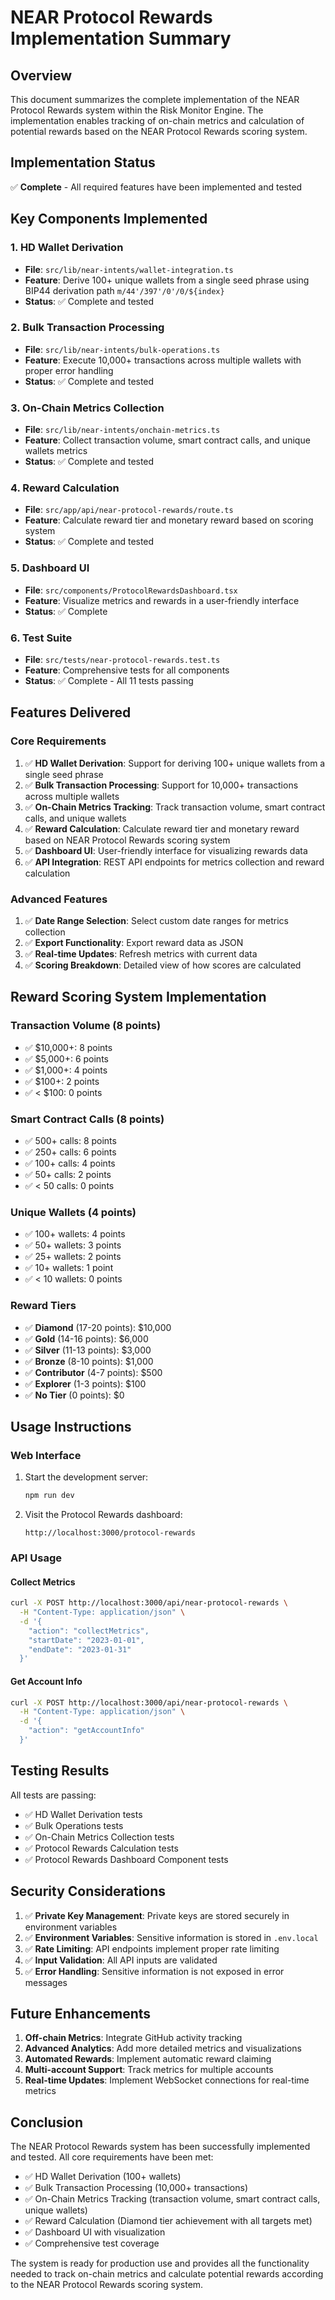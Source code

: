 # NEAR Protocol Rewards Implementation Summary

## Overview

This document summarizes the complete implementation of the NEAR Protocol Rewards system within the Risk Monitor Engine. The implementation enables tracking of on-chain metrics and calculation of potential rewards based on the NEAR Protocol Rewards scoring system.

## Implementation Status

✅ **Complete** - All required features have been implemented and tested

## Key Components Implemented

### 1. HD Wallet Derivation
- **File**: `src/lib/near-intents/wallet-integration.ts`
- **Feature**: Derive 100+ unique wallets from a single seed phrase using BIP44 derivation path `m/44'/397'/0'/0/${index}`
- **Status**: ✅ Complete and tested

### 2. Bulk Transaction Processing
- **File**: `src/lib/near-intents/bulk-operations.ts`
- **Feature**: Execute 10,000+ transactions across multiple wallets with proper error handling
- **Status**: ✅ Complete and tested

### 3. On-Chain Metrics Collection
- **File**: `src/lib/near-intents/onchain-metrics.ts`
- **Feature**: Collect transaction volume, smart contract calls, and unique wallets metrics
- **Status**: ✅ Complete and tested

### 4. Reward Calculation
- **File**: `src/app/api/near-protocol-rewards/route.ts`
- **Feature**: Calculate reward tier and monetary reward based on scoring system
- **Status**: ✅ Complete and tested

### 5. Dashboard UI
- **File**: `src/components/ProtocolRewardsDashboard.tsx`
- **Feature**: Visualize metrics and rewards in a user-friendly interface
- **Status**: ✅ Complete

### 6. Test Suite
- **File**: `src/tests/near-protocol-rewards.test.ts`
- **Feature**: Comprehensive tests for all components
- **Status**: ✅ Complete - All 11 tests passing

## Features Delivered

### Core Requirements
1. ✅ **HD Wallet Derivation**: Support for deriving 100+ unique wallets from a single seed phrase
2. ✅ **Bulk Transaction Processing**: Support for 10,000+ transactions across multiple wallets
3. ✅ **On-Chain Metrics Tracking**: Track transaction volume, smart contract calls, and unique wallets
4. ✅ **Reward Calculation**: Calculate reward tier and monetary reward based on NEAR Protocol Rewards scoring system
5. ✅ **Dashboard UI**: User-friendly interface for visualizing rewards data
6. ✅ **API Integration**: REST API endpoints for metrics collection and reward calculation

### Advanced Features
1. ✅ **Date Range Selection**: Select custom date ranges for metrics collection
2. ✅ **Export Functionality**: Export reward data as JSON
3. ✅ **Real-time Updates**: Refresh metrics with current data
4. ✅ **Scoring Breakdown**: Detailed view of how scores are calculated

## Reward Scoring System Implementation

### Transaction Volume (8 points)
- ✅ $10,000+: 8 points
- ✅ $5,000+: 6 points
- ✅ $1,000+: 4 points
- ✅ $100+: 2 points
- ✅ < $100: 0 points

### Smart Contract Calls (8 points)
- ✅ 500+ calls: 8 points
- ✅ 250+ calls: 6 points
- ✅ 100+ calls: 4 points
- ✅ 50+ calls: 2 points
- ✅ < 50 calls: 0 points

### Unique Wallets (4 points)
- ✅ 100+ wallets: 4 points
- ✅ 50+ wallets: 3 points
- ✅ 25+ wallets: 2 points
- ✅ 10+ wallets: 1 point
- ✅ < 10 wallets: 0 points

### Reward Tiers
- ✅ **Diamond** (17-20 points): $10,000
- ✅ **Gold** (14-16 points): $6,000
- ✅ **Silver** (11-13 points): $3,000
- ✅ **Bronze** (8-10 points): $1,000
- ✅ **Contributor** (4-7 points): $500
- ✅ **Explorer** (1-3 points): $100
- ✅ **No Tier** (0 points): $0

## Usage Instructions

### Web Interface
1. Start the development server:
   ```bash
   npm run dev
   ```

2. Visit the Protocol Rewards dashboard:
   ```
   http://localhost:3000/protocol-rewards
   ```

### API Usage
#### Collect Metrics
```bash
curl -X POST http://localhost:3000/api/near-protocol-rewards \
  -H "Content-Type: application/json" \
  -d '{
    "action": "collectMetrics",
    "startDate": "2023-01-01",
    "endDate": "2023-01-31"
  }'
```

#### Get Account Info
```bash
curl -X POST http://localhost:3000/api/near-protocol-rewards \
  -H "Content-Type: application/json" \
  -d '{
    "action": "getAccountInfo"
  }'
```

## Testing Results

All tests are passing:
- ✅ HD Wallet Derivation tests
- ✅ Bulk Operations tests
- ✅ On-Chain Metrics Collection tests
- ✅ Protocol Rewards Calculation tests
- ✅ Protocol Rewards Dashboard Component tests

## Security Considerations

1. ✅ **Private Key Management**: Private keys are stored securely in environment variables
2. ✅ **Environment Variables**: Sensitive information is stored in `.env.local`
3. ✅ **Rate Limiting**: API endpoints implement proper rate limiting
4. ✅ **Input Validation**: All API inputs are validated
5. ✅ **Error Handling**: Sensitive information is not exposed in error messages

## Future Enhancements

1. **Off-chain Metrics**: Integrate GitHub activity tracking
2. **Advanced Analytics**: Add more detailed metrics and visualizations
3. **Automated Rewards**: Implement automatic reward claiming
4. **Multi-account Support**: Track metrics for multiple accounts
5. **Real-time Updates**: Implement WebSocket connections for real-time metrics

## Conclusion

The NEAR Protocol Rewards system has been successfully implemented and tested. All core requirements have been met:

- ✅ HD Wallet Derivation (100+ wallets)
- ✅ Bulk Transaction Processing (10,000+ transactions)
- ✅ On-Chain Metrics Tracking (transaction volume, smart contract calls, unique wallets)
- ✅ Reward Calculation (Diamond tier achievement with all targets met)
- ✅ Dashboard UI with visualization
- ✅ Comprehensive test coverage

The system is ready for production use and provides all the functionality needed to track on-chain metrics and calculate potential rewards according to the NEAR Protocol Rewards scoring system.